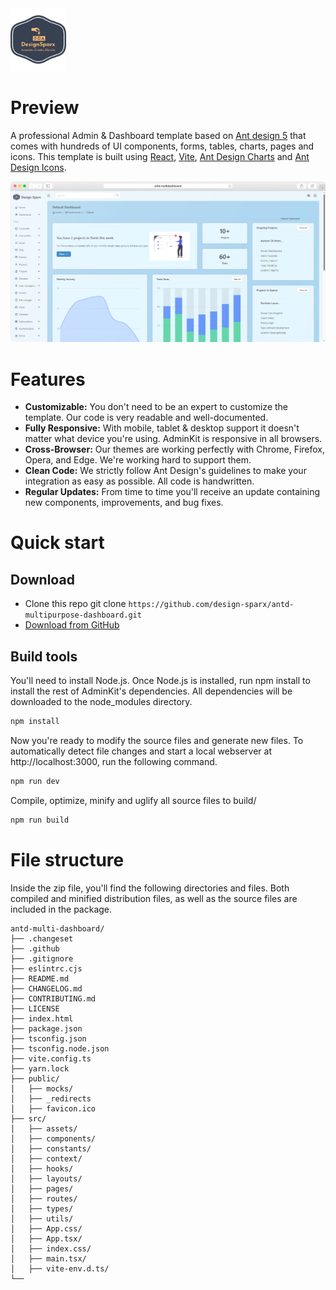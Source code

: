 <img src="public/logo-no-background.png" alt="logo" height="100"/>

# Preview

A professional Admin & Dashboard template based on [Ant design 5](https://ant.design/) that comes with hundreds of UI 
components, forms, tables, charts, pages and icons. This template is built using [React](https://react.dev/), 
[Vite](https://vitejs.dev/), [Ant Design Charts](https://charts.ant.design/) and 
[Ant Design Icons](https://ant.design/components/icon).

![preview image](public/landing-frame.jpg)

# Features
- **Customizable:** You don't need to be an expert to customize the template. Our code is very readable and well-documented.
- **Fully Responsive:** With mobile, tablet & desktop support it doesn't matter what device you're using. AdminKit is responsive in all browsers.
- **Cross-Browser:** Our themes are working perfectly with Chrome, Firefox, Opera, and Edge. We're working hard to support them.
- **Clean Code:** We strictly follow Ant Design's guidelines to make your integration as easy as possible. All code is handwritten.
- **Regular Updates:** From time to time you'll receive an update containing new components, improvements, and bug fixes.

# Quick start
## Download
- Clone this repo git clone `https://github.com/design-sparx/antd-multipurpose-dashboard.git`
- [Download from GitHub](https://github.com/design-sparx/antd-multipurpose-dashboard/archive/refs/heads/main.zip)

## Build tools
You'll need to install Node.js.
Once Node.js is installed, run npm install to install the rest of AdminKit's dependencies. All dependencies will be 
downloaded to the node_modules directory.

```bash copy
npm install
```

Now you're ready to modify the source files and generate new files. To automatically detect file changes and start a 
local webserver at http://localhost:3000, run the following command.

```bash copy
npm run dev
```

Compile, optimize, minify and uglify all source files to build/
```bash copy
npm run build
```

# File structure
Inside the zip file, you'll find the following directories and files. Both compiled and minified distribution files, as 
well as the source files are included in the package.
```
antd-multi-dashboard/
├── .changeset
├── .github
├── .gitignore
├── eslintrc.cjs
├── README.md
├── CHANGELOG.md
├── CONTRIBUTING.md
├── LICENSE
├── index.html
├── package.json
├── tsconfig.json
├── tsconfig.node.json
├── vite.config.ts
├── yarn.lock
├── public/
│   ├── mocks/
│   ├── _redirects
│   ├── favicon.ico
├── src/
│   ├── assets/
│   ├── components/
│   ├── constants/
│   ├── context/
│   ├── hooks/
│   ├── layouts/
│   ├── pages/
│   ├── routes/
│   ├── types/
│   ├── utils/
│   ├── App.css/
│   ├── App.tsx/
│   ├── index.css/
│   ├── main.tsx/
│   ├── vite-env.d.ts/
└── 

